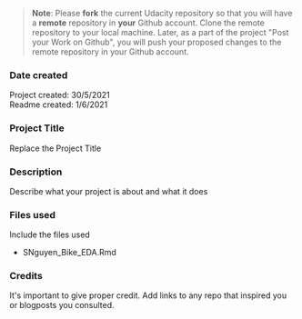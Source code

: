 >**Note**: Please **fork** the current Udacity repository so that you will have a **remote** repository in **your** Github account. Clone the remote repository to your local machine. Later, as a part of the project "Post your Work on Github", you will push your proposed changes to the remote repository in your Github account.

### Date created

Project created: 30/5/2021 \
Readme created: 1/6/2021

### Project Title
Replace the Project Title

### Description
Describe what your project is about and what it does

### Files used
Include the files used

* SNguyen_Bike_EDA.Rmd

### Credits
It's important to give proper credit. Add links to any repo that inspired you or blogposts you consulted.

